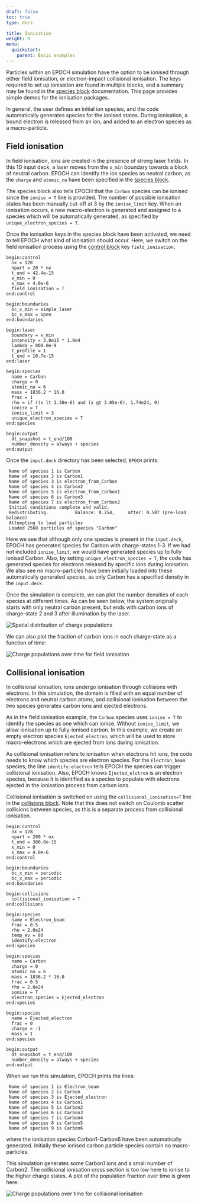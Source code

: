 ```yaml
---
draft: false
toc: true
type: docs

title: Ionisation
weight: 9
menu:
  quickstart:
    parent: Basic examples
---
```


Particles within an EPOCH simulation have the option to be ionised through 
either field ionisation, or electron-impact collisional ionisation. The keys 
required to set up ionisation are found in multiple blocks, and a summary may be
found in the [species block](/documentation/input_deck/input_deck_species.html) 
documentation. This page provides simple demos for the ionisation packages.

In general, the user defines an initial ion species, and the code automatically 
generates species for the ionised states. During ionisation, a bound electron is
released from an ion, and added to an electron species as a macro-particle.

## Field ionisation

In field ionisation, ions are created in the presence of strong laser fields. In
this 1D input deck, a laser moves from the `x_min` boundary towards a block of
neutral carbon. EPOCH can identify the ion species as neutral carbon, as the 
`charge` and `atomic_no` have been specified in the 
[species block](/documentation/input_deck/input_deck_species.html). 

The species 
block also tells EPOCH that the `Carbon` species can be ionised since the 
`ionise = T` line is provided. The number of possible ionisation states has been 
manually cut-off at 3 by the `ionise_limit` key. When an ionisation occurs, a
new macro-electron is generated and assigned to a species which will be 
automatically generated, as specified by `unique_electron_species = T`.

Once the ionisation keys in the species block have been activated, we need to 
tell EPOCH what kind of ionisation should occur. Here, we switch on the field 
ionisation process using the 
[control block](/documentation/input_deck/input_deck_control.html) key 
`field_ionisation`.

```
begin:control
  nx = 128
  npart = 20 * nx
  t_end = 42.4e-15
  x_min = 0
  x_max = 4.0e-6
  field_ionisation = T
end:control

begin:boundaries
  bc_x_min = simple_laser
  bc_x_max = open
end:boundaries

begin:laser
  boundary = x_min
  intensity = 3.0e15 * 1.0e4
  lambda = 800.0e-9
  t_profile = 1
  t_end = 10.7e-15
end:laser

begin:species
  name = Carbon
  charge = 0
  atomic_no = 6
  mass = 1836.2 * 16.0
  frac = 1
  rho = if ((x lt 3.30e-6) and (x gt 3.05e-6), 1.74e24, 0)
  ionise = T
  ionise_limit = 3
  unique_electron_species = T  
end:species

begin:output
  dt_snapshot = t_end/100
  number_density = always + species
end:output
```

Once the `input.deck` directory has been selected, `EPOCH` prints:

```
 Name of species 1 is Carbon
 Name of species 2 is Carbon1
 Name of species 3 is electron_from_Carbon
 Name of species 4 is Carbon2
 Name of species 5 is electron_from_Carbon1
 Name of species 6 is Carbon3
 Name of species 7 is electron_from_Carbon2
 Initial conditions complete and valid.
 Redistributing.          Balance: 0.254,     after: 0.507 (pre-load balance)
 Attempting to load particles
 Loaded 2560 particles of species "Carbon"
```

Here we see that although only one species is present in the `input.deck`, EPOCH
has generated species for Carbon with charge-states 1-3. If we had not included
`ionise_limit`, we would have generated species up to fully ionised Carbon.
Also, by setting `unique_electron_species = T`, the code has generated species 
for electrons released by specific ions during ionisation. We also see no 
macro-particles have been initially loaded into these automatically generated 
species, as only Carbon has a specified density in the `input.deck`.

Once the simulation is complete, we can plot the number densities of each
species at different times. As can be seen below, the system originally starts 
with only neutral carbon present, but ends with carbon ions of charge-state 2 
and 3 after illumination by the laser. 

![Spatial distribution of charge populations](field_ionise_space.png)

We can also plot the fraction of carbon ions in each charge-state as a function
of time:

![Charge populations over time for field ionisation](field_ionise_rate.png)

## Collisional ionisation

In collisional ionisation, ions undergo ionisation through collisions with 
electrons. In this simulation, the domain is filled with an equal number of electrons and 
neutral carbon atoms, and collisional ionisation between the two species 
generates carbon ions and ejected electrons.

As in the field ionisation example, the `Carbon` species uses 
`ionise = T` to identify the species as one which can ionise. Without 
`ionise_limit`, we allow ionisation up to fully-ionised carbon. In this example,
we create an empty electron species `Ejected_electron`, which will be used to
store macro-electrons which are ejected from ions during ionisation.

As collisional ionisation refers to ionisation when electrons hit ions, the code
needs to know which species are electron species. For the `Electron_beam`
species, the line `identify:electron` tells EPOCH the species can trigger
collisional ionisation. Also, EPOCH knows `Ejected_elctron` is an electron
species, because it is identified as a species to populate with electrons
ejected in the ionisation process from carbon ions.

Collisional ionisation is switched on using the `collisional_ionisation=T` line
in the [collisions block](/documentation/input_deck/input_deck_collisions.html).
Note that this does not switch on Coulomb scatter collisions between species, as 
this is a separate process from collisional ionisation.

```
begin:control
  nx = 128
  npart = 200 * nx
  t_end = 300.0e-15
  x_min = 0
  x_max = 4.0e-6
end:control

begin:boundaries
  bc_x_min = periodic
  bc_x_max = periodic
end:boundaries

begin:collisions
  collisional_ionisation = T 
end:collisions

begin:species
  name = Electron_beam
  frac = 0.5
  rho = 2.0e24
  temp_ev = 80
  identify:electron
end:species

begin:species
  name = Carbon
  charge = 0
  atomic_no = 6
  mass = 1836.2 * 16.0
  frac = 0.5
  rho = 2.0e24
  ionise = T
  electron_species = Ejected_electron    
end:species

begin:species
  name = Ejected_electron
  frac = 0
  charge = -1
  mass = 1
end:species

begin:output
  dt_snapshot = t_end/100
  number_density = always + species
end:output
```

When we run this simulation, EPOCH prints the lines:

```
 Name of species 1 is Electron_beam
 Name of species 2 is Carbon
 Name of species 3 is Ejected_electron
 Name of species 4 is Carbon1
 Name of species 5 is Carbon2
 Name of species 6 is Carbon3
 Name of species 7 is Carbon4
 Name of species 8 is Carbon5
 Name of species 9 is Carbon6
```

where the ionisation species Carbon1-Carbon6 have been automatically generated.
Initially these ionised carbon particle species contain no macro-particles.

This simulation generates some Carbon1 ions and a small number of Carbon2. The 
collisional ionisation cross section is too low here to ionise to the higher 
charge states. A plot of the population fraction over time is given here:

![Charge populations over time for collisional ionisation](coll_ionise_rate.png)